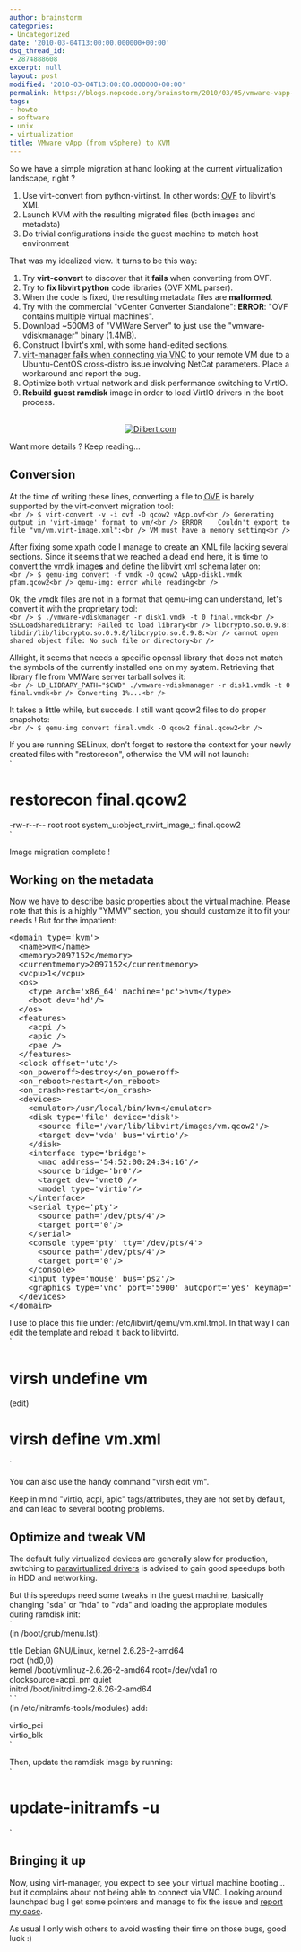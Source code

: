 ```yaml
---
author: brainstorm
categories:
- Uncategorized
date: '2010-03-04T13:00:00.000000+00:00'
dsq_thread_id:
- 2874888608
excerpt: null
layout: post
modified: '2010-03-04T13:00:00.000000+00:00'
permalink: https://blogs.nopcode.org/brainstorm/2010/03/05/vmware-vapp-from-vsphere-to-kvm/
tags:
- howto
- software
- unix
- virtualization
title: VMware vApp (from vSphere) to KVM
---
```


So we have a simple migration at hand looking at the current virtualization landscape, right ?

1.  Use virt-convert from python-virtinst. In other words: [<acronym title='Open Virtualization Format'>OVF</acronym>][1] to libvirt's XML
2.  Launch KVM with the resulting migrated files (both images and metadata)
3.  Do trivial configurations inside the guest machine to match host environment

That was my idealized view. It turns to be this way:

1.  Try **virt-convert** to discover that it **fails** when converting from OVF.
2.  Try to **fix libvirt python** code libraries (OVF XML parser).
3.  When the code is fixed, the resulting metadata files are **malformed**.
4.  Try with the commercial "vCenter Converter Standalone": **ERROR**: "OVF contains multiple virtual machines".
5.  Download ~500MB of "VMWare Server" to just use the "vmware-vdiskmanager" binary (1.4MB).
6.  Construct libvirt's xml, with some hand-edited sections.
7.  [virt-manager fails when connecting via VNC][2] to your remote VM due to a Ubuntu-CentOS cross-distro issue involving NetCat parameters. Place a workaround and report the bug.
8.  Optimize both virtual network and disk performance switching to VirtIO.
9.  **Rebuild guest ramdisk** image in order to load VirtIO drivers in the boot process.

<center>
  <br /> <a href="https://dilbert.com/strips/comic/2008-02-12/" title="Dilbert.com"><img src="https://dilbert.com/dyn/str_strip/000000000/00000000/0000000/000000/00000/1000/800/1869/1869.strip.gif" border="0" alt="Dilbert.com" /></a><br />
</center>

Want more details ? Keep reading...  
<!--more-->

## Conversion

At the time of writing these lines, converting a file to <acronym title='Open Virtualization Format'>OVF</acronym> is barely supported by the virt-convert migration tool:  
`<br />
$ virt-convert -v -i ovf -D qcow2 vApp.ovf<br />
Generating output in 'virt-image' format to vm/<br />
ERROR    Couldn't export to file "vm/vm.virt-image.xml":<br />
VM must have a memory setting<br />
`

After fixing some xpath code I manage to create an XML file lacking several sections. Since it seems that we reached a dead end here, it is time to [convert the vmdk image**s**][3] and define the libvirt xml schema later on:  
`<br />
$ qemu-img convert -f vmdk -O qcow2 vApp-disk1.vmdk pfam.qcow2<br />
qemu-img: error while reading<br />
`

Ok, the vmdk files are not in a format that qemu-img can understand, let's convert it with the proprietary tool:  
`<br />
$ ./vmware-vdiskmanager -r disk1.vmdk -t 0 final.vmdk<br />
SSLLoadSharedLibrary: Failed to load library<br />
libcrypto.so.0.9.8: libdir/lib/libcrypto.so.0.9.8/libcrypto.so.0.9.8:<br />
cannot open shared object file: No such file or directory<br />
`

Allright, it seems that needs a specific openssl library that does not match the symbols of the currently installed one on my system. Retrieving that library file from VMWare server tarball solves it:  
`<br />
LD_LIBRARY_PATH="$CWD" ./vmware-vdiskmanager -r disk1.vmdk -t 0 final.vmdk<br />
Converting 1%...<br />
`

It takes a little while, but succeds. I still want qcow2 files to do proper snapshots:  
`<br />
$ qemu-img convert final.vmdk -O qcow2 final.qcow2<br />
`

If you are running SELinux, don't forget to restore the context for your newly created files with "restorecon", otherwise the VM will not launch:  
`<br />
# restorecon final.qcow2<br />
-rw-r--r--  root root system_u:object_r:virt_image_t   final.qcow2<br />
`

Image migration complete !

## Working on the metadata

Now we have to describe basic properties about the virtual machine. Please note that this is a highly "YMMV" section, you should customize it to fit your needs ! But for the impatient:

<pre class="brush: xml; title: ; notranslate" title="">&lt;domain type='kvm'&gt;
  &lt;name&gt;vm&lt;/name&gt;
  &lt;memory&gt;2097152&lt;/memory&gt;
  &lt;currentmemory&gt;2097152&lt;/currentmemory&gt;
  &lt;vcpu&gt;1&lt;/vcpu&gt;
  &lt;os&gt;
    &lt;type arch='x86_64' machine='pc'&gt;hvm&lt;/type&gt;
    &lt;boot dev='hd'/&gt;
  &lt;/os&gt;
  &lt;features&gt;
    &lt;acpi /&gt;
    &lt;apic /&gt;
    &lt;pae /&gt;
  &lt;/features&gt;
  &lt;clock offset='utc'/&gt;
  &lt;on_poweroff&gt;destroy&lt;/on_poweroff&gt;
  &lt;on_reboot&gt;restart&lt;/on_reboot&gt;
  &lt;on_crash&gt;restart&lt;/on_crash&gt;
  &lt;devices&gt;
    &lt;emulator&gt;/usr/local/bin/kvm&lt;/emulator&gt;
    &lt;disk type='file' device='disk'&gt;
      &lt;source file='/var/lib/libvirt/images/vm.qcow2'/&gt;
      &lt;target dev='vda' bus='virtio'/&gt;
    &lt;/disk&gt;
    &lt;interface type='bridge'&gt;
      &lt;mac address='54:52:00:24:34:16'/&gt;
      &lt;source bridge='br0'/&gt;
      &lt;target dev='vnet0'/&gt;
      &lt;model type='virtio'/&gt;
    &lt;/interface&gt;
    &lt;serial type='pty'&gt;
      &lt;source path='/dev/pts/4'/&gt;
      &lt;target port='0'/&gt;
    &lt;/serial&gt;
    &lt;console type='pty' tty='/dev/pts/4'&gt;
      &lt;source path='/dev/pts/4'/&gt;
      &lt;target port='0'/&gt;
    &lt;/console&gt;
    &lt;input type='mouse' bus='ps2'/&gt;
    &lt;graphics type='vnc' port='5900' autoport='yes' keymap='en-us'/&gt;
  &lt;/devices&gt;
&lt;/domain&gt;
</pre>

I use to place this file under: /etc/libvirt/qemu/vm.xml.tmpl. In that way I can edit the template and reload it back to libvirtd.  
`<br />
# virsh undefine vm<br />
(edit)<br />
# virsh define vm.xml<br />
`

You can also use the handy command "virsh edit vm".

Keep in mind "virtio, acpi, apic" tags/attributes, they are not set by default, and can lead to several booting problems.

## Optimize and tweak VM

The default fully virtualized devices are generally slow for production, switching to [paravirtualized drivers][4] is advised to gain good speedups both in HDD and networking.

But this speedups need some tweaks in the guest machine, basically changing "sda" or "hda" to "vda" and loading the appropiate modules during ramdisk init:  
`<br />
(in /boot/grub/menu.lst):</p>
<p>title           Debian GNU/Linux, kernel 2.6.26-2-amd64<br />
root            (hd0,0)<br />
kernel         /boot/vmlinuz-2.6.26-2-amd64 root=/dev/vda1 ro clocksource=acpi_pm quiet<br />
initrd          /boot/initrd.img-2.6.26-2-amd64<br />
`  
`<br />
(in /etc/initramfs-tools/modules) add:</p>
<p>virtio_pci<br />
virtio_blk<br />
`

Then, update the ramdisk image by running:  
`<br />
# update-initramfs -u<br />
`

## Bringing it up

Now, using virt-manager, you expect to see your virtual machine booting... but it complains about not being able to connect via VNC. Looking around launchpad bug I get some pointers and manage to fix the issue and [report my case][2].

As usual I only wish others to avoid wasting their time on those bugs, good luck :)

 [1]: https://en.wikipedia.org/wiki/Open_Virtualization_Format
 [2]: https://bugs.launchpad.net/ubuntu/+source/libvirt/+bug/517478
 [3]: https://blog.bodhizazen.net/linux/convert-vmware-vmdk-to-kvm-qcow2-or-virtualbox-vdi/
 [4]: https://wiki.libvirt.org/page/Virtio